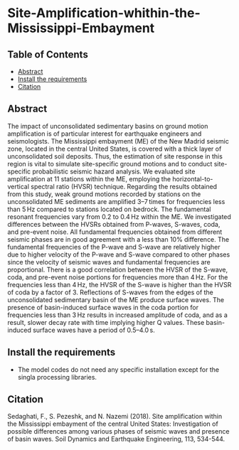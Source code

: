 # Site-Amplification-whithin-the-Mississippi-Embayment

## Table of Contents

+ [Abstract](#abstract)
+ [Install the requirements](#install)
+ [Citation](#citation)


## Abstract <a name = "abstract"></a>
The impact of unconsolidated sedimentary basins on ground motion amplification is of particular interest for earthquake engineers and seismologists. The Mississippi embayment (ME) of the New Madrid seismic zone, located in the central United States, is covered with a thick layer of unconsolidated soil deposits. Thus, the estimation of site response in this region is vital to simulate site-specific ground motions and to conduct site-specific probabilistic seismic hazard analysis. We evaluated site amplification at 11 stations within the ME, employing the horizontal-to-vertical spectral ratio (HVSR) technique.
Regarding the results obtained from this study, weak ground motions recorded by stations on the unconsolidated ME sediments are amplified 3–7 times for frequencies less than 5 Hz compared to stations located on bedrock. The fundamental resonant frequencies vary from 0.2 to 0.4 Hz within the ME. We investigated differences between the HVSRs obtained from P-waves, S-waves, coda, and pre-event noise. All fundamental frequencies obtained from different seismic phases are in good agreement with a less than 10% difference. The fundamental frequencies of the P-wave and S-wave are relatively higher due to higher velocity of the P-wave and S-wave compared to other phases since the velocity of seismic waves and fundamental frequencies are proportional. There is a good correlation between the HVSR of the S-wave, coda, and pre-event noise portions for frequencies more than 4 Hz. For the frequencies less than 4 Hz, the HVSR of the S-wave is higher than the HVSR of coda by a factor of 3. Reflections of S-waves from the edges of the unconsolidated sedimentary basin of the ME produce surface waves. The presence of basin-induced surface waves in the coda portion for frequencies less than 3 Hz results in increased amplitude of coda, and as a result, slower decay rate with time implying higher Q values. These basin-induced surface waves have a period of 0.5–4.0 s. 

## Install the requirements <a name = "install"></a>
* The model codes do not need any specific installation except for the singla processing libraries.

## Citation <a name = "citation"></a>
Sedaghati, F., S. Pezeshk, and N. Nazemi (2018). Site amplification within the Mississippi embayment of the central United States: Investigation of possible differences among various phases of seismic waves and presence of basin waves. Soil Dynamics and Earthquake Engineering, 113, 534-544.
